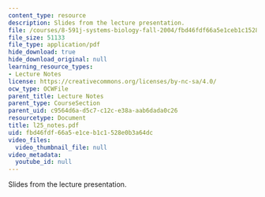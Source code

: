 ```yaml
---
content_type: resource
description: Slides from the lecture presentation.
file: /courses/8-591j-systems-biology-fall-2004/fbd46fdf66a5e1ceb1c1528e0b3a64dc_l25_notes.pdf
file_size: 51133
file_type: application/pdf
hide_download: true
hide_download_original: null
learning_resource_types:
- Lecture Notes
license: https://creativecommons.org/licenses/by-nc-sa/4.0/
ocw_type: OCWFile
parent_title: Lecture Notes
parent_type: CourseSection
parent_uid: c9564d6a-d5c7-c12c-e38a-aab6dada0c26
resourcetype: Document
title: l25_notes.pdf
uid: fbd46fdf-66a5-e1ce-b1c1-528e0b3a64dc
video_files:
  video_thumbnail_file: null
video_metadata:
  youtube_id: null
---
```

Slides from the lecture presentation.